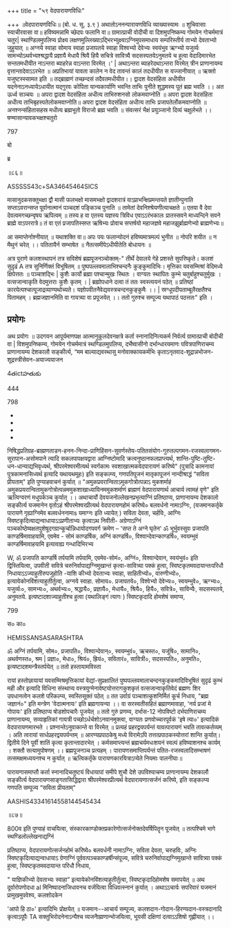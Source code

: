 +++
title = "५९ वेदपारायणविधिः"

+++
॥वेदपारायणविधिः॥ (बो. ध. सू. ३.९ ) अथातोऽननन्पारायणविधि व्याख्यास्यामः ॥ शुचिवासाः स्याचीरवासा वा॥ हविष्यमन्नामि च्छेदपः फलानि वा॥ ग्रामात्प्राची वोदीची वा दिशमुपनिष्कम्य गोमयेन गोचर्ममात्रं चतुर| स्थाण्डिलमुपलिप्य प्रोक्ष्य लक्षणमुल्लिख्याऽद्भिरभ्युक्ष्याऽग्निमुपसमाधाय सम्परिस्तीर्य ताभ्यो देवताभ्यो जुहुयात् ॥ अग्नये स्वाहा सोमाय स्वाहा प्रजापतये स्वाहा विश्वभ्यो देवेभ्यः स्वयंभुव ऋग्भ्यो यजुर्व्यः सामभ्योऽथर्वभ्यश्श्रद्धायै प्रज्ञायै मेधायै श्रियै हियै सचित्रे सावित्र्यै सदसस्पतयेऽनुमतये च हुत्वा वेदादिमारभेत सन्ततमधीयीत नाऽन्तरा ब्याहरेन्न वाऽन्तरा विरमेत् ।' | अथाऽन्तरा ब्याहरेदथाऽन्तरा विरमेत् त्रीन प्राणानायम्य वृत्तान्तादेवाऽऽरभेत ॥ अप्रतिभायां यावता कालेन न वेद तावन्तं कालं तदधीयीत स यज्जानीयात् ॥ ऋक्तो यजुष्टस्स्सामत इति ॥ तद्ब्राह्मणं तच्छन्दसं तदैवतमधीयीत।। द्वादश वेदसंहिता अधीयीत यदनेनाऽनध्यायेऽधायीत यद्गुरवः कोपिता यान्यकार्याणि भवन्ति ताभिः पुनीते शुद्धमस्य पूतं ब्रह्म भवति ।। अत ऊर्ध्व सञ्चयः ॥ अपरा द्वादश वेदसंहिता अधीत्य ताभिरुशनसो लोकमवाप्नोति ॥ अपरा द्वादश वेदसंहिता अधीत्य ताभिबृहस्पतेलोकमवाप्नोति॥ अपरा द्वादश वेदसंहिता अधीत्य ताभिः प्रजापतेर्लोकमवाप्नोति ॥ अनश्नन्संहितासहस्र मधीत्य ब्रह्मभूतो विराजो ब्रह्म भवति ॥ संवत्सरं भैक्षं प्रयुञ्जानो दिव्यं चक्षुर्लभते ।। षण्मासान्यावकभक्षश्चतुरो

797

बो

ब्र

॥८६॥

ASSSSS43c+SA34645464SICS

मासानुदकसक्तुभक्षा द्वौ मासी फलभक्षो मासमभक्षो द्वादशरात्रं वाऽप्राभन्क्षिप्रमन्तयते ज्ञातीन्पुनाति सप्ताऽवरान्सप्त पूर्वानात्मानं पञ्चदशं पङ्किञ्च पुनाति ॥ तामेतां देवनिश्श्रेयणीत्याचक्षते ॥ एतया वै देवा देवत्वमगच्छन्वृषय ऋपित्वम् ॥ तस्य ह वा एतस्य यज्ञस्य त्रिविध एवाऽऽरंभकालः प्रातस्सवने माध्यन्दिने सवने ब्राह्मे वाऽपररात्रे॥ तं वा एतं प्रजापतिस्सप्त ऋषिभ्यः प्रोवाच सप्तर्षयो महाजज्ञवे महाजझुर्ब्राह्मणेभ्यो ब्राह्मणेभ्यः॥

आ समाप्तेर्नाश्नीयात् ॥ यथाशक्ति वा॥ अपः पयः फलान्योदनं हविष्यमात्रमल्पं भुनीत ॥ नोपरि शयीत ॥ न मैथुनं चरेत् ।। पतितायैर्न सम्भाषेत ॥ नैतत्समीपेऽधीयीतेति बोधायनः ॥

अत्र पुराणे कलशस्थापनं तत्र सविशेषं ब्रह्मपूजनञ्चोक्तम्-" तीर्थे देवालये गेहे प्रशस्ते सुपरिष्कृते। कलशं सुदृढं A तत्र सुनिर्णिक्तं विभूषितम् ॥ पुष्पपल्लवमालाभिश्चन्दनैः कुङ्कुमादिभिः। मृत्तिका यवसम्मिश्रां वेदिमध्ये क्षिपेत्ततः ॥ पञ्चाशद्भिः | कुशैः कार्यो ब्रह्मा पश्चान्मुखः स्थितः । वाग्यतः स्थापितः कुम्भे चतुर्बाहुश्चतुर्मुखः । वत्सजान्वाकृति वेदमुत्तराः कुशैः कृतम् । | ब्रह्मोपधाने दत्वा तं ततः स्वस्त्ययनं पठेत् ॥ प्रतिष्ठां कारयेत्पश्चात्पूजाद्रव्याण्यथोच्यते। यज्ञोपवीतनैवेद्यवस्त्रचन्दनकुङ्कुमैः ।। | स्रग्धूपदीपताम्बूलैरक्षतैश्च पितामहम् । ब्रह्मजज्ञानमिति वा गायत्र्या वा प्रपूजयेत् ।। ततो गुरुश्च सम्पूज्य यथापाठं पठत्ततः" इति ।
## प्रयोगः
अथ प्रयोगः ॥ उदगयन आपूर्यमाणपक्ष आत्मानुकूलदेवनक्षत्रे कर्ता स्नानादिनित्यकर्म निर्वर्त्य ग्रामात्प्राची बोदीची वा | विशमुपनिष्कम्य, गोमयेन गोचर्ममात्रं स्थण्डिलमुपलिप्य, दर्भेष्वासीनो दर्भान्धारयमाणः पवित्रपाणिराचम्य प्राणानायम्य देशकालौ सङ्कीर्त्य, “मम बाल्याद्यवस्थासु मनोवाक्कायकर्मभिः कृताऽनृतवाद-शूद्रान्नभोजन-शूद्रस्त्रीसेवन-अयाज्ययाजन

4తictహతుకు

444

798

-

-

-

-

निषिद्धप्रतिग्रह-ब्राह्मणताडन-हनन-निन्दा-प्राणिहिंसन-सुवर्णस्तेय-पतितसंयोग-गुरुतल्पगमन-रजस्वलागमन-सुरापान-असोमपाने त्यादि सकलपापक्षयद्वारा आग्निष्टोमादि क्रत्वनुष्ठानफलप्राप्त्यर्थ, शान्ति-पुष्टि-तुष्टि-धन-धान्याद्यभिवृध्यर्थ, श्रीपरमेश्वरमीत्यर्थ स्वर्गकामः स्वशाखात्मकवेदपारायणं करिष्ये" (पुत्रादि कामनायां पुत्रकामनासिध्यर्थ इत्यादि यथायथमूहः) इति सङ्कल्प्य, गणपतिपूजनं मातृकापूजनं नान्दीश्राद्धं “सविता प्रीयताम्" इति पुण्याहवाचनं कुर्यात् ॥ "अमुकप्रवरान्विताऽमुकगोत्रोत्पन्नाऽ मुकशर्माहं अमुकप्रयरान्वितामुकगोत्रोत्पन्नममुकशाखाध्यायिनममुकशर्माणं ब्राह्मणं वेदपारायणार्थ आचार्य त्वामहं वृणे" इति ऋत्विग्वरणं मधुपर्कञ्च कुर्यात् ।। अथाचार्यो देवयजनोल्लेखनप्रभृत्याग्निं प्रतिष्ठाप्य, प्राणानायम्य देशकालो सङ्कीर्त्य यजमानेन वृतोऽहं श्रीपरमेश्वरप्रीत्यर्थ वेदपारायणहोमं करिष्ये० बलवर्धनो नामाऽग्निः, (यजमानकर्तृके पारायणे गृह्याग्निमेव बलवर्धननामाs यमाग्नः इति ध्यायेत् ) सविता देवता, चर्हविः, आग्निः स्विष्टकृदित्याद्यन्वाधायाऽऽप्रणीताभ्यः कृत्वाऽथ निवीती- अग्रेणाऽग्निं पञ्चकोष्ठेष्वक्षतपुशेषूदगग्रान्कूर्चान्निधायोदगपवर्ग क्रमेण – 'सप्त ते अग्ने घृतेन' ॐ भूर्भुवस्सुवः प्रजापति काण्डर्षिमावाहयामि, एवमेव - सोमं काण्डर्षिक, अग्निं काण्डर्षि०, विश्वान्देवान्काण्डर्षि०, स्वयम्भुवं काण्डर्षिमावाहयामि इत्यावाह्य गन्धादिभिरभ्य

W, ॐ प्रजापति काण्डर्षि तर्पयामि तर्पयामि, एवमेव-सोमं०, अग्निं०, विश्वान्देवान, स्वयंभुवं० इति द्विस्तियित्वा, उपवीती सवित्रे चरुनिर्वापाद्यग्निमुखान्तं कृत्वा-सावित्र्या पक्कं हुत्वा, स्विष्टकृतमवदायान्तःपरिधौ निधायाऽऽज्याहुतीरुपजुहोति -याशि कीभ्यो देवताभ्यः स्वाहा, साहितीभ्यो०, वारुणीभ्यो०, इत्यायेकोनविंशत्याहुतीर्तुत्वा, अग्नये स्वाहा. सोमाय०. प्रजापतये०, विश्वेभ्यो देवेभ्यः०, स्वयम्भुवे०, ऋग्भ्यः०, यजुर्व्यः०, सामभ्यः०, अथर्वभ्यः०, श्रद्धायै०, प्रज्ञायै०, मेधायै०, श्रियै०, हियै०, सवित्रे०, साविन्यैः, सदसस्पतये, अनुमतये. इत्यष्टादशाज्याहुतीश्च हुत्वा (यथालिङ्गं त्यागः ) स्विष्टकृदादि होमशेषं समाप्य,

799

स० का०

HEMISSANSASARASHTRA

ॐ अग्निं तर्पयामि, सोम०, प्रजापति०, विश्वान्देवान्०, स्वयम्भुवं०, ऋचस्त०, यजूंषि०, सामानि०, अथर्वणस्त०, श्रम | प्रज्ञा०, मेधा०, श्रियं०, ह्रियं०, सवितारं०, सावित्री०, सदसस्पति०, अनुमति०, इत्यष्टादशमन्त्रैस्तर्पयेत् ॥ ततो हस्तायामविस्ता

रायां हस्तोछायायां यवसम्मिश्रमृत्तिकायां वेद्यां-सुप्रक्षालितं पुष्पपल्लवमालाचन्दनकुङ्कमादिविभूषितं सुदृढं कुम्भं मही और इत्यादि विधिना संस्थाप्य वस्त्रयुग्मेनावेष्टयोत्तरागकुशकृतं वत्सजान्वाकृतिवेदं ब्रह्मणः शिर उपधानत्वेन कलशे परिकल्प्य, स्वस्तिसूक्तं पठेत् ॥ तत उर्वाग्रं पञ्चाशत्कुशनिर्मितं कूर्च निधाय, "ब्रह्म जज्ञानं०" इति मन्त्रेण 'वेदात्मनायः' इति ब्रह्मगायन्या ।। वा सरस्वतीसहितं ब्रह्माणमावाहा, 'नर्य प्रजां मे गोपायः' इति प्रतिष्ठाप्य षोडशोपचारैः पूजयेत् ॥ ततो गुरुं प्रणम्य, दर्भास-12 नोपविष्टो दर्भपाणिराचम्य प्राणानायम्य, सव्याहृतिकां गायत्री पच्छोऽर्धर्चशोऽनवानमुक्त्वा, वाग्यतः प्रणवोच्चारपूर्वकं 'इषे त्या०' इत्यादिकं वेदपारायणमारभते । प्रश्नान्तेऽनुवाकान्ते वा विरमेत् ॥ प्रत्यहं प्रहरद्वयपर्यन्तं यावत्पारायणं भवति तावत्कर्तव्यम् । अति त्वरायां सार्धप्रहरद्वयपर्यन्तम् ॥ आरण्यप्रपाठकेषु मध्ये विरामेऽपि तत्तत्प्रपाठकस्योत्तरां शान्ति कुर्यात्। द्वितीये दिने पूर्वी शातिं कृत्वा कृतान्तादारभेत् । कर्मसमाप्त्यन्तं ब्रह्मचर्यमधःशयनं स्वल्पं हविष्याशनश्च कार्यम् । शक्तौ सत्यामुपोषणम् ।। ब्रह्मपूजनञ्च प्रत्यहम् । पारायणसमाप्तिपर्यन्तं पतित-रजस्वलादिसम्भाषणं तत्समक्षमध्ययनश्च न कुर्यात् ॥ ऋत्विकर्तृके पारायणकारयित्राऽप्येते नियमाः पालनीयाः॥

पारायणासमाप्तौ कर्ता स्नानादिचतुष्टयं विधायापां समीपे शुचौ देशे उपविश्याचम्य प्राणानायम्य देशकालौ सङ्कीर्त्य वेदपारायणसाङ्गतासिद्धिद्वारा श्रीपरमेश्वरप्रीत्यर्थ वेदपारायणात्सर्जनं करिष्ये, इति सङ्कल्प्य गणपति सम्पूज्य “सविता प्रीयताम्"

AASHIS43341614558144545434

॥८७॥

800व इति पुण्याहं वाचयित्वा, संस्कारकाण्डोक्तप्रकारेणोत्सर्जनोक्तदेवर्षिपितॄन पूजयेत् ॥ तत्पश्चिमे भागे स्थण्डिलोल्लेखनाद्यग्निं

प्रतिष्ठाप्य, वेदपारायणोत्सर्जनहोमं करिष्ये० बलवर्धनी नामाऽग्निः, सविता देवता, चरुहविः, अग्निः स्विष्टकृदित्याद्यन्वाधायाऽ ग्रेणाग्निं पूर्ववत्पञ्चकाण्डर्षीन्संपूज्य, सवित्रे चरुनिर्वापाद्यग्निमुखान्ते सावित्र्या पक्कं हुत्वा, स्विष्टकृतमवदायान्त परिधौ निधाय,

" याज्ञिकीभ्यो देवताभ्यः स्वाहा” इत्यायेकोनविंशत्याहुतीर्तुत्वा, स्विष्टकृदादिहोमशेष समापयेत् ॥ अथ दूर्वारोपणोदधा al मिनिष्पादनाजिधावनच वर्जयित्वा विधिवत्स्नानं कुर्यात् । अथाऽऽचार्यः सपरिवारं यजमानं प्रामुखमुपवेश्य, कलशोदकेन

'आपो हि ठा०' इत्यादिभिः प्रोक्षयेत् ॥ यजमानः--आचार्य सम्पूज्य, कलशदान-गोदान-हिरण्यदान-वस्त्रदानादि कृत्वाऽपूपैः TA सक्तुभिरोदनेनाऽन्यैश्च व्यजनैाह्मणान्भोजयित्वा, भूयसी दक्षिणां दत्वाऽऽशिषो गृह्णीयात् ।।
